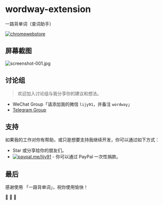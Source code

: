 # wordway-extension

一路背单词（查词助手）

[![chromewebstore][chromewebstore-image]][chromewebstore-url]

[chromewebstore-image]: https://wordway.app/images/ChromeWebStore_BadgeWBorder_v2_496x150.png
[chromewebstore-url]: https://chrome.google.com/webstore/detail/wordway/kcfmelhoffmhnalbpjgdmdnnkfoookfg

## 屏幕截图

![screenshot-001.jpg](https://wordway-storage.thecode.me/screenshots/extension-v1.0.0-screenshot-001.png?imageView2/2/w/980/format/png)

## 讨论组

> 欢迎加入讨论组与我分享你的建议和想法。

- WeChat Group「请添加我的微信 `lijy91`，并备注 `wordway`」
- [Telegram Group](https://t.me/joinchat/I4jz1FJ4Y7d5TE8PpDxMmA)

## 支持

如果我的工作对你有帮助，或只是想要支持我继续开发，你可以通过如下方式：

- Star 或分享给你的朋友们。
- [![paypal.me/lijy91](https://ionicabizau.github.io/badges/paypal.svg)](https://www.paypal.me/lijy91) - 你可以通过 PayPal 一次性捐款。

## 最后

感谢使用 「一路背单词」，祝你使用愉快！

🎉 🎉 🎉
